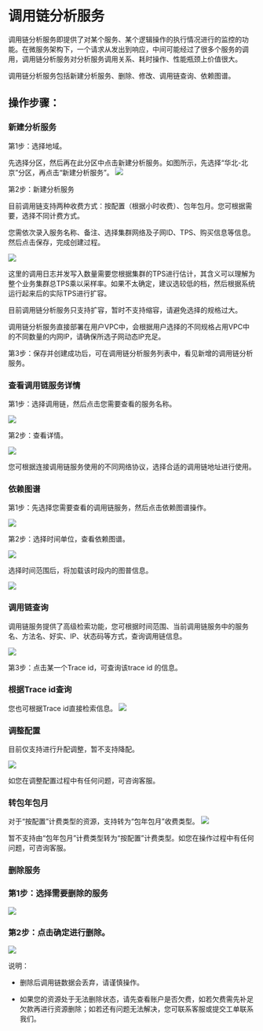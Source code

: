 #  调用链分析服务
调用链分析服务即提供了对某个服务、某个逻辑操作的执行情况进行的监控的功能。在微服务架构下，一个请求从发出到响应，中间可能经过了很多个服务的调用，调用链分析服务对分析服务调用关系、耗时操作、性能瓶颈上价值很大。
	
调用链分析服务包括新建分析服务、删除、修改、调用链查询、依赖图谱。

## 操作步骤：

### 新建分析服务

第1步：选择地域。

先选择分区，然后再在此分区中点击新建分析服务。如图所示，先选择“华北-北京”分区，再点击“新建分析服务”。
   ![](../../../../../image/Internet-Middleware/JD-Distributed-Service-Framework/dyl-list-1.png)
   
   
第2步：新建分析服务

目前调用链支持两种收费方式：按配置（根据小时收费）、包年包月。您可根据需要，选择不同计费方式。

您需依次录入服务名称、备注、选择集群网络及子网ID、TPS、购买信息等信息。然后点击保存，完成创建过程。

   ![](../../../../../image/Internet-Middleware/JD-Distributed-Service-Framework/dyl-create-bnby.png)
   
这里的调用日志并发写入数量需要您根据集群的TPS进行估计，其含义可以理解为整个业务集群总TPS乘以采样率。如果不太确定，建议选较低的档，然后根据系统运行起来后的实际TPS进行扩容。

目前调用链分析服务只支持扩容，暂时不支持缩容，请避免选择的规格过大。

调用链分析服务直接部署在用户VPC中，会根据用户选择的不同规格占用VPC中的不同数量的内网IP，请确保所选子网动态IP充足。
 
第3步：保存并创建成功后，可在调用链分析服务列表中，看见新增的调用链分析服务。


### 查看调用链服务详情


第1步：选择调用链，然后点击您需要查看的服务名称。

  ![](../../../../../image/Internet-Middleware/JD-Distributed-Service-Framework/dyl-list-1.png)
   

第2步：查看详情。
 
   ![](../../../../../image/Internet-Middleware/JD-Distributed-Service-Framework/dyl-detail-1.png)

您可根据连接调用链服务使用的不同网络协议，选择合适的调用链地址进行使用。



###  依赖图谱

第1步：先选择您需要查看的调用链服务，然后点击依赖图谱操作。

![](../../../../../image/Internet-Middleware/JD-Distributed-Service-Framework/dyl-list-1.png)
   
    
第2步：选择时间单位，查看依赖图谱。

   ![](../../../../../image/Internet-Middleware/JD-Distributed-Service-Framework/dyl-yltp-xzsj.png)
 
 选择时间范围后，将加载该时段内的图普信息。
 
   ![](../../../../../image/Internet-Middleware/JD-Distributed-Service-Framework/dyl-yltp-1.png)
   
 ###  调用链查询
 
 调用链服务提供了高级检索功能，您可根据时间范围、当前调用链服务中的服务名、方法名、好实、IP、状态码等方式，查询调用链信息。

 ![](../../../../../image/Internet-Middleware/JD-Distributed-Service-Framework/dyl-dylcx.png)
   
第3步：点击某一个Trace id，可查询该trace id 的信息。
  
   

 ###  根据Trace id查询
 
 您也可根据Trace id直接检索信息。
 ![](../../../../../image/Internet-Middleware/JD-Distributed-Service-Framework/dyl-traceid-cx.png)


###   调整配置

目前仅支持进行升配调整，暂不支持降配。

![](../../../../../image/Internet-Middleware/JD-Distributed-Service-Framework/dyl-tzpz.png)
 
如您在调整配置过程中有任何问题，可咨询客服。

###   转包年包月

对于“按配置”计费类型的资源，支持转为“包年包月”收费类型。
![](../../../../../image/Internet-Middleware/JD-Distributed-Service-Framework/dyl-zbnby.png)

暂不支持由“包年包月”计费类型转为“按配置”计费类型。如您在操作过程中有任何问题，可咨询客服。

###   删除服务

###  第1步：选择需要删除的服务
   ![](../../../../../image/Internet-Middleware/JD-Distributed-Service-Framework/dyl-list.png)
 
###  第2步：点击确定进行删除。
   ![](../../../../../image/Internet-Middleware/JD-Distributed-Service-Framework/dyl-del.png)

说明：

- 删除后调用链数据会丢弃，请谨慎操作。

- 如果您的资源处于无法删除状态，请先查看账户是否欠费，如若欠费需先补足欠款再进行资源删除；如若还有问题无法解决，您可联系客服或提交工单联系我们。


